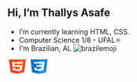 ## Hi, I’m Thallys Asafe

- I’m currently learning HTML, CSS.  
- Computer Science 1/8 - UFAL⚛️
- I'm Brazilian, AL <img src="https://upload.wikimedia.org/wikipedia/commons/0/05/Flag_of_Brazil.svg" alt="brazilemoji" width="21.5">


<div style="display: inline_block">
  <img align="center" alt="HTML" height="30" width="40" src="https://raw.githubusercontent.com/devicons/devicon/master/icons/html5/html5-original.svg">
  <img align="center" alt="CSS" height="30" width="40" src="https://raw.githubusercontent.com/devicons/devicon/master/icons/css3/css3-original.svg">
</div>

<!---
ThallysAsafe/ThallysAsafe is a ✨ special ✨ repository because its `README.md` (this file) appears on your GitHub profile.
You can click the Preview link to take a look at your changes.
--->
